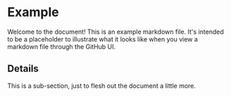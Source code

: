 # Example

Welcome to the document! This is an example markdown file. It's intended to be a placeholder to illustrate what it looks like when you view a markdown file through the GitHub UI.

## Details

This is a sub-section, just to flesh out the document a little more.